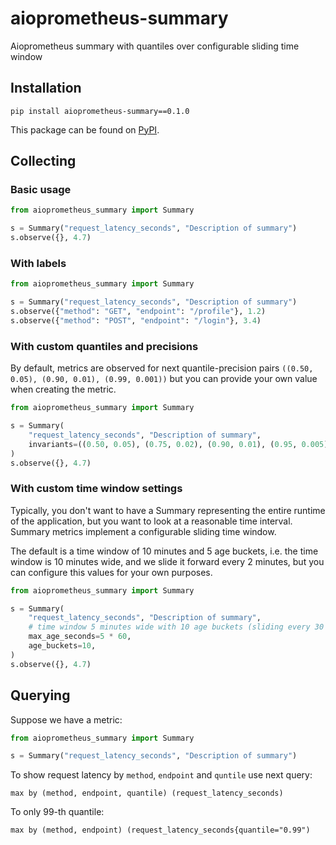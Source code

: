 # aioprometheus-summary
Aioprometheus summary with quantiles over configurable sliding time window

## Installation
```
pip install aioprometheus-summary==0.1.0
```

This package can be found on [PyPI](https://pypi.org/project/aioprometheus-summary/).

## Collecting

### Basic usage

```python
from aioprometheus_summary import Summary

s = Summary("request_latency_seconds", "Description of summary")
s.observe({}, 4.7)
```

### With labels

```python
from aioprometheus_summary import Summary

s = Summary("request_latency_seconds", "Description of summary")
s.observe({"method": "GET", "endpoint": "/profile"}, 1.2)
s.observe({"method": "POST", "endpoint": "/login"}, 3.4)
```

### With custom quantiles and precisions

By default, metrics are observed for next quantile-precision pairs
`((0.50, 0.05), (0.90, 0.01), (0.99, 0.001))`
but you can provide your own value when creating the metric.

```python
from aioprometheus_summary import Summary

s = Summary(
    "request_latency_seconds", "Description of summary",
    invariants=((0.50, 0.05), (0.75, 0.02), (0.90, 0.01), (0.95, 0.005), (0.99, 0.001)),
)
s.observe({}, 4.7)
```

### With custom time window settings

Typically, you don't want to have a Summary representing the entire runtime of the application,
but you want to look at a reasonable time interval. Summary metrics implement a configurable sliding time window.

The default is a time window of 10 minutes and 5 age buckets, i.e. the time window is 10 minutes wide, and
we slide it forward every 2 minutes, but you can configure this values for your own purposes.

```python
from aioprometheus_summary import Summary

s = Summary(
    "request_latency_seconds", "Description of summary",
    # time window 5 minutes wide with 10 age buckets (sliding every 30 seconds)
    max_age_seconds=5 * 60,
    age_buckets=10,
)
s.observe({}, 4.7)
```

## Querying

Suppose we have a metric:

```python
from aioprometheus_summary import Summary

s = Summary("request_latency_seconds", "Description of summary")
```

To show request latency by `method`, `endpoint` and `quntile` use next query:
```
max by (method, endpoint, quantile) (request_latency_seconds)
```

To only 99-th quantile:
```
max by (method, endpoint) (request_latency_seconds{quantile="0.99")
```
